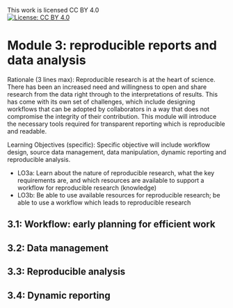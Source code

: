 This work is licensed CC BY 4.0   
[![License: CC BY 4.0](https://licensebuttons.net/l/by/4.0/80x15.png)](https://creativecommons.org/licenses/by/4.0/)

# Module 3: reproducible reports and data analysis

Rationale (3 lines max): Reproducible research is at the heart of science. There has been an increased need and willingness to open and share research from the data right through to the interpretations of results. This has come with its own set of challenges, which include designing workflows that can be adopted by collaborators in a way that does not compromise the integrity of their contribution. This module will introduce the necessary tools required for transparent reporting which is reproducible and readable. 

Learning Objectives (specific): Specific objective will include workflow design, source data management, data manipulation, dynamic reporting and reproducible analysis.

- LO3a: Learn about the nature of reproducible research, what the key requirements are, and which resources are available to support a workflow for reproducible research (knowledge)
- LO3b: Be able to use available resources for reproducible research; be able to use a workflow which leads to reproducible research

## 3.1: Workflow: early planning for efficient work

## 3.2: Data management

## 3.3: Reproducible analysis

## 3.4: Dynamic reporting
